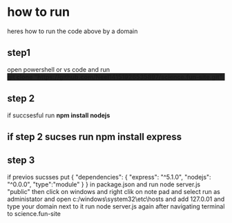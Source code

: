 <h1>how to run </h1>

<p>heres how to run the code above by a domain</p>
<p><strong><h2>step1</h2></strong>
open powershell or vs code and run <div style="background-color:#222;"><b>git clone "https://github.com/Neel14151926535897/science.fun-site.git"</b> </div>
<h2> step 2</h2>
if succsesful run <b>npm install nodejs</b>
<h2> 
  if step 2  sucses run <b>npm install express</b>
</h2>
    <h2>step 3</h2>
  if previos sucsses put {
  "dependencies": {
    "express": "^5.1.0",
    "nodejs": "^0.0.0",
    "type":"module"
  }
} in package.json and run node server.js "public" then click on windows  and right clik on note pad and select run as administator and open c:/windows\system32\etc\hosts and add 127.0.01  and type your domain next to it run node server.js again after navigating terminal to science.fun-site

</p>
</html>
